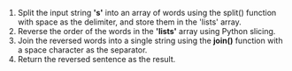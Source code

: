 1. Split the input string **'s'** into an array of words using the split() function with space as the delimiter, and store them in the 'lists' array.
2. Reverse the order of the words in the **'lists'** array using Python slicing.
3. Join the reversed words into a single string using the **join()** function with a space character as the separator.
4. Return the reversed sentence as the result.